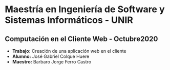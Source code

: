 
# Maestría en Ingeniería de Software y Sistemas Informáticos - UNIR
## Computación en el Cliente Web - Octubre2020

* **Trabajo:** Creación de una aplicación web en el cliente
* **Alumno:** José Gabriel Colque Huere
* **Maestro:** Barbaro Jorge Ferro Castro
